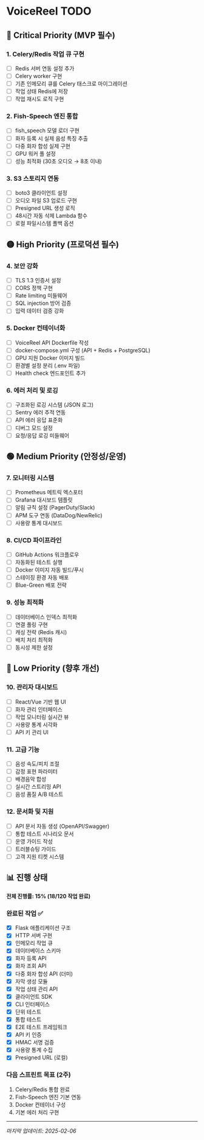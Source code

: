 # VoiceReel TODO

## 🔴 Critical Priority (MVP 필수)

### 1. Celery/Redis 작업 큐 구현
- [ ] Redis 서버 연동 설정 추가
- [ ] Celery worker 구현
- [ ] 기존 인메모리 큐를 Celery 태스크로 마이그레이션
- [ ] 작업 상태 Redis에 저장
- [ ] 작업 재시도 로직 구현

### 2. Fish-Speech 엔진 통합
- [ ] fish_speech 모델 로더 구현
- [ ] 화자 등록 시 실제 음성 특징 추출
- [ ] 다중 화자 합성 실제 구현
- [ ] GPU 워커 풀 설정
- [ ] 성능 최적화 (30초 오디오 → 8초 이내)

### 3. S3 스토리지 연동
- [ ] boto3 클라이언트 설정
- [ ] 오디오 파일 S3 업로드 구현
- [ ] Presigned URL 생성 로직
- [ ] 48시간 자동 삭제 Lambda 함수
- [ ] 로컬 파일시스템 폴백 옵션

## 🟡 High Priority (프로덕션 필수)

### 4. 보안 강화
- [ ] TLS 1.3 인증서 설정
- [ ] CORS 정책 구현
- [ ] Rate limiting 미들웨어
- [ ] SQL injection 방어 검증
- [ ] 입력 데이터 검증 강화

### 5. Docker 컨테이너화
- [ ] VoiceReel API Dockerfile 작성
- [ ] docker-compose.yml 구성 (API + Redis + PostgreSQL)
- [ ] GPU 지원 Docker 이미지 빌드
- [ ] 환경별 설정 분리 (.env 파일)
- [ ] Health check 엔드포인트 추가

### 6. 에러 처리 및 로깅
- [ ] 구조화된 로깅 시스템 (JSON 로그)
- [ ] Sentry 에러 추적 연동
- [ ] API 에러 응답 표준화
- [ ] 디버그 모드 설정
- [ ] 요청/응답 로깅 미들웨어

## 🟢 Medium Priority (안정성/운영)

### 7. 모니터링 시스템
- [ ] Prometheus 메트릭 엑스포터
- [ ] Grafana 대시보드 템플릿
- [ ] 알림 규칙 설정 (PagerDuty/Slack)
- [ ] APM 도구 연동 (DataDog/NewRelic)
- [ ] 사용량 통계 대시보드

### 8. CI/CD 파이프라인
- [ ] GitHub Actions 워크플로우
- [ ] 자동화된 테스트 실행
- [ ] Docker 이미지 자동 빌드/푸시
- [ ] 스테이징 환경 자동 배포
- [ ] Blue-Green 배포 전략

### 9. 성능 최적화
- [ ] 데이터베이스 인덱스 최적화
- [ ] 연결 풀링 구현
- [ ] 캐싱 전략 (Redis 캐시)
- [ ] 배치 처리 최적화
- [ ] 동시성 제한 설정

## 🔵 Low Priority (향후 개선)

### 10. 관리자 대시보드
- [ ] React/Vue 기반 웹 UI
- [ ] 화자 관리 인터페이스
- [ ] 작업 모니터링 실시간 뷰
- [ ] 사용량 통계 시각화
- [ ] API 키 관리 UI

### 11. 고급 기능
- [ ] 음성 속도/피치 조절
- [ ] 감정 표현 파라미터
- [ ] 배경음악 합성
- [ ] 실시간 스트리밍 API
- [ ] 음성 품질 A/B 테스트

### 12. 문서화 및 지원
- [ ] API 문서 자동 생성 (OpenAPI/Swagger)
- [ ] 통합 테스트 시나리오 문서
- [ ] 운영 가이드 작성
- [ ] 트러블슈팅 가이드
- [ ] 고객 지원 티켓 시스템

## 📊 진행 상태

**전체 진행률: 15% (18/120 작업 완료)**

### 완료된 작업 ✅
- [x] Flask 애플리케이션 구조
- [x] HTTP 서버 구현
- [x] 인메모리 작업 큐
- [x] 데이터베이스 스키마
- [x] 화자 등록 API
- [x] 화자 조회 API
- [x] 다중 화자 합성 API (더미)
- [x] 자막 생성 모듈
- [x] 작업 상태 관리 API
- [x] 클라이언트 SDK
- [x] CLI 인터페이스
- [x] 단위 테스트
- [x] 통합 테스트
- [x] E2E 테스트 프레임워크
- [x] API 키 인증
- [x] HMAC 서명 검증
- [x] 사용량 통계 수집
- [x] Presigned URL (로컬)

### 다음 스프린트 목표 (2주)
1. Celery/Redis 통합 완료
2. Fish-Speech 엔진 기본 연동
3. Docker 컨테이너 구성
4. 기본 에러 처리 구현

---

*마지막 업데이트: 2025-02-06*
